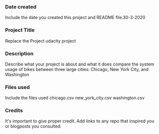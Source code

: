 ### Date created
Include the date you created this project and README file.30-3-2020

### Project Title
Replace the Project
udacity project

### Description
Describe what your project is about and what it does
compare the system usage of bikes between three large cities: Chicago, New York City, and Washington
### Files used
Include the files used
chicago.csv
new_york_city.csv
washington.csv
### Credits
It's important to give proper credit. Add links to any repo that inspired you or blogposts you consulted.
